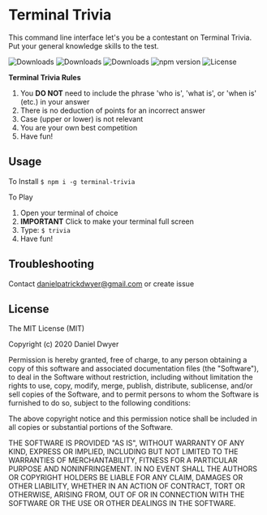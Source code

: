 # Terminal Trivia

This command line interface let's you be a contestant on Terminal Trivia. Put your general knowledge skills to the test.

![Downloads](https://img.shields.io/npm/dw/trminal-trivias.svg)
![Downloads](https://img.shields.io/npm/dm/terminal-trivia.svg)
![Downloads](https://img.shields.io/npm/dt/terminal-trivia.svg)
![npm version](https://img.shields.io/npm/v/terminal-trivia.svg)
![License](https://img.shields.io/npm/l/terminal-trivia.svg)

**Terminal Trivia Rules**
1. You **DO NOT** need to include the phrase 'who is', 'what is', or 'when is' (etc.) in your answer
2. There is no deduction of points for an incorrect answer
3. Case (upper or lower) is not relevant
4. You are your own best competition
5. Have fun!  


## Usage

To Install
```$ npm i -g terminal-trivia```

To Play
1. Open your terminal of choice
2. **IMPORTANT** Click to make your terminal full screen
3. Type: ```$ trivia```
4. Have fun!  

## Troubleshooting
Contact danielpatrickdwyer@gmail.com or create issue

## License

The MIT License (MIT)

Copyright (c) 2020 Daniel Dwyer

Permission is hereby granted, free of charge, to any person obtaining a copy of this software and associated documentation files (the "Software"), to deal in the Software without restriction, including without limitation the rights to use, copy, modify, merge, publish, distribute, sublicense, and/or sell copies of the Software, and to permit persons to whom the Software is furnished to do so, subject to the following conditions:

The above copyright notice and this permission notice shall be included in all copies or substantial portions of the Software.

THE SOFTWARE IS PROVIDED "AS IS", WITHOUT WARRANTY OF ANY KIND, EXPRESS OR IMPLIED, INCLUDING BUT NOT LIMITED TO THE WARRANTIES OF MERCHANTABILITY, FITNESS FOR A PARTICULAR PURPOSE AND NONINFRINGEMENT. IN NO EVENT SHALL THE AUTHORS OR COPYRIGHT HOLDERS BE LIABLE FOR ANY CLAIM, DAMAGES OR OTHER LIABILITY, WHETHER IN AN ACTION OF CONTRACT, TORT OR OTHERWISE, ARISING FROM, OUT OF OR IN CONNECTION WITH THE SOFTWARE OR THE USE OR OTHER DEALINGS IN THE SOFTWARE.
